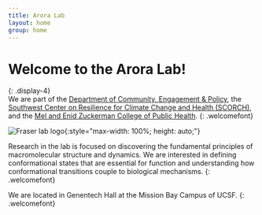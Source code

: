 ```yaml
---
title: Arora Lab
layout: home
group: home
---
```


# Welcome to the Arora Lab!
{: .display-4}
<br>
We are part of the [Department of Community, Engagement & Policy](https://publichealth.arizona.edu/departments/community-environment-policy), the [Southwest Center on Resilience for Climate Change and Health (SCORCH)](https://scorch.arizona.edu/), and the [Mel and Enid Zuckerman College of Public Health](https://publichealth.arizona.edu/).
{: .welcomefont}

![Fraser lab logo](static/img/logo/jf_retreat_logo.svg){:style="max-width: 100%; height: auto;"}

Research in the lab is focused on discovering the fundamental principles of macromolecular structure and dynamics.  We are interested in defining conformational states that are essential for function and understanding how conformational transitions couple to biological mechanisms.
{: .welcomefont}

We are located in Genentech Hall at the Mission Bay Campus of UCSF.
{: .welcomefont}
